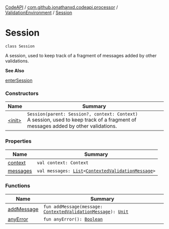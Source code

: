 [CodeAPI](../../../index.md) / [com.github.jonathanxd.codeapi.processor](../../index.md) / [ValidationEnvironment](../index.md) / [Session](.)

# Session

`class Session`

A session, used to keep track of a fragment of messages added by other validations.

**See Also**

[enterSession](../enter-session.md)

### Constructors

| Name | Summary |
|---|---|
| [&lt;init&gt;](-init-.md) | `Session(parent: Session?, context: Context)`<br>A session, used to keep track of a fragment of messages added by other validations. |

### Properties

| Name | Summary |
|---|---|
| [context](context.md) | `val context: Context` |
| [messages](messages.md) | `val messages: `[`List`](https://kotlinlang.org/api/latest/jvm/stdlib/kotlin.collections/-list/index.html)`<`[`ContextedValidationMessage`](../../-contexted-validation-message/index.md)`>` |

### Functions

| Name | Summary |
|---|---|
| [addMessage](add-message.md) | `fun addMessage(message: `[`ContextedValidationMessage`](../../-contexted-validation-message/index.md)`): `[`Unit`](https://kotlinlang.org/api/latest/jvm/stdlib/kotlin/-unit/index.html) |
| [anyError](any-error.md) | `fun anyError(): `[`Boolean`](https://kotlinlang.org/api/latest/jvm/stdlib/kotlin/-boolean/index.html) |

